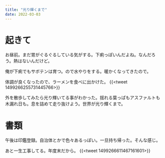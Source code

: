 ```yaml
---
title: "光り輝くまで"
date: 2022-03-03
---
```



# 起きて
お昼前。まだ胃がぐるぐるしている気がする。下痢っぽいんだよね。なんだろう。熱はないんだけど。

俺が下痢でもサボテンは育つ。ので水やりをする。暖かくなってきたので。

体調が良くなったので、ラーメンを食べに出かけた。
{{<tweet 1499266255731445766>}}

外を散歩してみたら光り輝いてる事がわかった。揺れる葉っぱもアスファルトも木漏れ日も。息を詰めて走り抜けよう。世界が光り輝くまで。

# 書類
午後は印鑑登録。自治体とかで色々あるっぽい。一旦持ち帰った。そんな感じ。

あと一生工事してる。年度末だから。
{{<tweet 1499266611467161601>}}